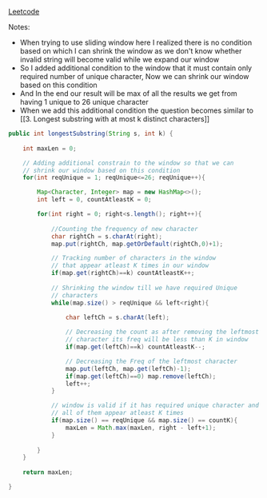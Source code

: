 
[Leetcode](https://leetcode.com/problems/longest-substring-with-at-least-k-repeating-characters)

Notes: 
- When trying to use sliding window here I realized there is no condition based on which I can shrink the window as we don't know whether invalid string will become valid while we expand our window 
- So I added additional condition to the window that it must contain only required number of unique character, Now we can shrink our window based on this condition 
- And In the end our result will be max of all the results we get from having 1 unique to 26 unique character 
- When we add this additional condition the question becomes similar to [[3. Longest substring with at most k distinct characters]]

```java
public int longestSubstring(String s, int k) {
	
	int maxLen = 0;

	// Adding additional constrain to the window so that we can 
	// shrink our window based on this condition
	for(int reqUnique = 1; reqUnique<=26; reqUnique++){

		Map<Character, Integer> map = new HashMap<>();
		int left = 0, countAtleastK = 0;

		for(int right = 0; right<s.length(); right++){
			
			//Counting the frequency of new character
			char rightCh = s.charAt(right);
			map.put(rightCh, map.getOrDefault(rightCh,0)+1);

			// Tracking number of characters in the window 
			// that appear atleast K times in our window
			if(map.get(rightCh)==k) countAtleastK++;
			
			// Shrinking the window till we have required Unique 
			// characters 
			while(map.size() > reqUnique && left<right){
				
				char leftCh = s.charAt(left);

				// Decreasing the count as after removing the leftmost 
				// character its freq will be less than K in window
				if(map.get(leftCh)==k) countAtleastK--;

				// Decreasing the Freq of the leftmost character
				map.put(leftCh, map.get(leftCh)-1);
				if(map.get(leftCh)==0) map.remove(leftCh);
				left++;
			}

			// window is valid if it has required unique character and 
			// all of them appear atleast K times
			if(map.size() == reqUnique && map.size() == countK){
				maxLen = Math.max(maxLen, right - left+1);
			}
			
		}
	}
	
	return maxLen;

}
```